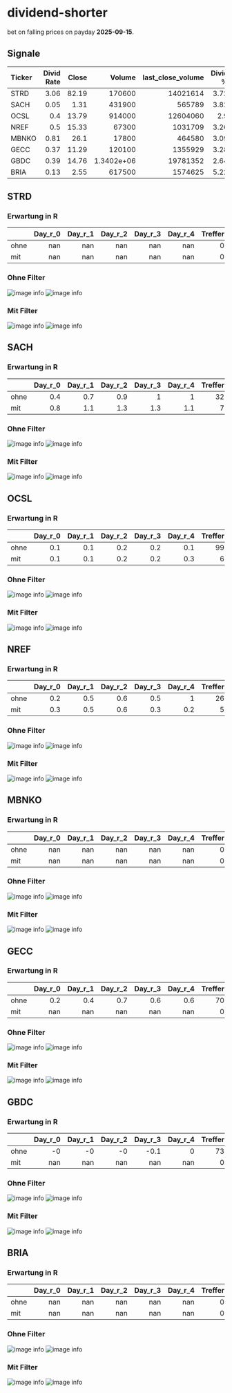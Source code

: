 # dividend-shorter

bet on falling prices on payday **2025-09-15**.

## Signale

| Ticker   |   Divid Rate |   Close |          Volume |   last_close_volume |   Divid % | 5_Days_pos   | above_SMA_50   |
|:---------|-------------:|--------:|----------------:|--------------------:|----------:|:-------------|:---------------|
| STRD     |         3.06 |   82.19 | 170600          |            14021614 |      3.72 | True         | False          |
| SACH     |         0.05 |    1.31 | 431900          |              565789 |      3.82 | True         | True           |
| OCSL     |         0.4  |   13.79 | 914000          |            12604060 |      2.9  | False        | False          |
| NREF     |         0.5  |   15.33 |  67300          |             1031709 |      3.26 | True         | True           |
| MBNKO    |         0.81 |   26.1  |  17800          |              464580 |      3.09 | True         | True           |
| GECC     |         0.37 |   11.29 | 120100          |             1355929 |      3.28 | False        | True           |
| GBDC     |         0.39 |   14.76 |      1.3402e+06 |            19781352 |      2.64 | False        | False          |
| BRIA     |         0.13 |    2.55 | 617500          |             1574625 |      5.22 | True         | True           |

## STRD

### Erwartung in R
|      |   Day_r_0 |   Day_r_1 |   Day_r_2 |   Day_r_3 |   Day_r_4 |   Treffer |
|:-----|----------:|----------:|----------:|----------:|----------:|----------:|
| ohne |       nan |       nan |       nan |       nan |       nan |         0 |
| mit  |       nan |       nan |       nan |       nan |       nan |         0 |

### Ohne Filter
![image info](./data/STRD_box_all.png)
![image info](./data/STRD_median_all.png)

### Mit Filter
![image info](./data/STRD_box_filtered.png)
![image info](./data/STRD_median_filtered.png)

## SACH

### Erwartung in R
|      |   Day_r_0 |   Day_r_1 |   Day_r_2 |   Day_r_3 |   Day_r_4 |   Treffer |
|:-----|----------:|----------:|----------:|----------:|----------:|----------:|
| ohne |       0.4 |       0.7 |       0.9 |       1   |       1   |        32 |
| mit  |       0.8 |       1.1 |       1.3 |       1.3 |       1.1 |         7 |

### Ohne Filter
![image info](./data/SACH_box_all.png)
![image info](./data/SACH_median_all.png)

### Mit Filter
![image info](./data/SACH_box_filtered.png)
![image info](./data/SACH_median_filtered.png)

## OCSL

### Erwartung in R
|      |   Day_r_0 |   Day_r_1 |   Day_r_2 |   Day_r_3 |   Day_r_4 |   Treffer |
|:-----|----------:|----------:|----------:|----------:|----------:|----------:|
| ohne |       0.1 |       0.1 |       0.2 |       0.2 |       0.1 |        99 |
| mit  |       0.1 |       0.1 |       0.2 |       0.2 |       0.3 |         6 |

### Ohne Filter
![image info](./data/OCSL_box_all.png)
![image info](./data/OCSL_median_all.png)

### Mit Filter
![image info](./data/OCSL_box_filtered.png)
![image info](./data/OCSL_median_filtered.png)

## NREF

### Erwartung in R
|      |   Day_r_0 |   Day_r_1 |   Day_r_2 |   Day_r_3 |   Day_r_4 |   Treffer |
|:-----|----------:|----------:|----------:|----------:|----------:|----------:|
| ohne |       0.2 |       0.5 |       0.6 |       0.5 |       1   |        26 |
| mit  |       0.3 |       0.5 |       0.6 |       0.3 |       0.2 |         5 |

### Ohne Filter
![image info](./data/NREF_box_all.png)
![image info](./data/NREF_median_all.png)

### Mit Filter
![image info](./data/NREF_box_filtered.png)
![image info](./data/NREF_median_filtered.png)

## MBNKO

### Erwartung in R
|      |   Day_r_0 |   Day_r_1 |   Day_r_2 |   Day_r_3 |   Day_r_4 |   Treffer |
|:-----|----------:|----------:|----------:|----------:|----------:|----------:|
| ohne |       nan |       nan |       nan |       nan |       nan |         0 |
| mit  |       nan |       nan |       nan |       nan |       nan |         0 |

### Ohne Filter
![image info](./data/MBNKO_box_all.png)
![image info](./data/MBNKO_median_all.png)

### Mit Filter
![image info](./data/MBNKO_box_filtered.png)
![image info](./data/MBNKO_median_filtered.png)

## GECC

### Erwartung in R
|      |   Day_r_0 |   Day_r_1 |   Day_r_2 |   Day_r_3 |   Day_r_4 |   Treffer |
|:-----|----------:|----------:|----------:|----------:|----------:|----------:|
| ohne |       0.2 |       0.4 |       0.7 |       0.6 |       0.6 |        70 |
| mit  |     nan   |     nan   |     nan   |     nan   |     nan   |         0 |

### Ohne Filter
![image info](./data/GECC_box_all.png)
![image info](./data/GECC_median_all.png)

### Mit Filter
![image info](./data/GECC_box_filtered.png)
![image info](./data/GECC_median_filtered.png)

## GBDC

### Erwartung in R
|      |   Day_r_0 |   Day_r_1 |   Day_r_2 |   Day_r_3 |   Day_r_4 |   Treffer |
|:-----|----------:|----------:|----------:|----------:|----------:|----------:|
| ohne |        -0 |        -0 |        -0 |      -0.1 |         0 |        73 |
| mit  |       nan |       nan |       nan |     nan   |       nan |         0 |

### Ohne Filter
![image info](./data/GBDC_box_all.png)
![image info](./data/GBDC_median_all.png)

### Mit Filter
![image info](./data/GBDC_box_filtered.png)
![image info](./data/GBDC_median_filtered.png)

## BRIA

### Erwartung in R
|      |   Day_r_0 |   Day_r_1 |   Day_r_2 |   Day_r_3 |   Day_r_4 |   Treffer |
|:-----|----------:|----------:|----------:|----------:|----------:|----------:|
| ohne |       nan |       nan |       nan |       nan |       nan |         0 |
| mit  |       nan |       nan |       nan |       nan |       nan |         0 |

### Ohne Filter
![image info](./data/BRIA_box_all.png)
![image info](./data/BRIA_median_all.png)

### Mit Filter
![image info](./data/BRIA_box_filtered.png)
![image info](./data/BRIA_median_filtered.png)

